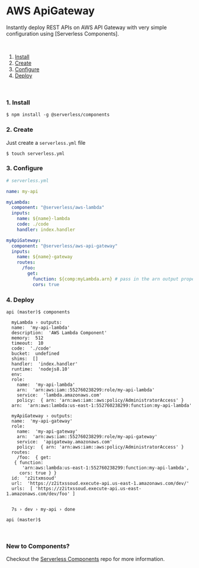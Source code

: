 # AWS ApiGateway

Instantly deploy REST APIs on AWS API Gateway with very simple configuration using [Serverless Components].

&nbsp;

1. [Install](#1-install)
2. [Create](#2-create)
3. [Configure](#3-configure)
4. [Deploy](#4-deploy)

&nbsp;


### 1. Install

```shell
$ npm install -g @serverless/components
```

### 2. Create

Just create a `serverless.yml` file

```shell
$ touch serverless.yml
```


### 3. Configure

```yml
# serverless.yml

name: my-api

myLambda:
  component: "@serverless/aws-lambda"
  inputs:
    name: ${name}-lambda
    code: ./code
    handler: index.handler

myApiGateway:
  component: "@serverless/aws-api-gateway"
  inputs:
    name: ${name}-gateway
    routes:
      /foo:
        get:
          function: ${comp:myLambda.arn} # pass in the arn output property from the lambda component
          cors: true
```

### 4. Deploy

```shell
api (master)$ components

  myLambda › outputs:
  name:  'my-api-lambda'
  description:  'AWS Lambda Component'
  memory:  512
  timeout:  10
  code:  './code'
  bucket:  undefined
  shims:  []
  handler:  'index.handler'
  runtime:  'nodejs8.10'
  env: 
  role: 
    name:  'my-api-lambda'
    arn:  'arn:aws:iam::552760238299:role/my-api-lambda'
    service:  'lambda.amazonaws.com'
    policy:  { arn: 'arn:aws:iam::aws:policy/AdministratorAccess' }
  arn:  'arn:aws:lambda:us-east-1:552760238299:function:my-api-lambda'

  myApiGateway › outputs:
  name:  'my-api-gateway'
  role: 
    name:  'my-api-gateway'
    arn:  'arn:aws:iam::552760238299:role/my-api-gateway'
    service:  'apigateway.amazonaws.com'
    policy:  { arn: 'arn:aws:iam::aws:policy/AdministratorAccess' }
  routes: 
    /foo:  { get:
   { function:
      'arn:aws:lambda:us-east-1:552760238299:function:my-api-lambda',
     cors: true } }
  id:  'z2itxmsoud'
  url:  'https://z2itxssoud.execute-api.us-east-1.amazonaws.com/dev/'
  urls:  [ 'https://z2itxssoud.execute-api.us-east-1.amazonaws.com/dev/foo' ]


  7s › dev › my-api › done

api (master)$
```

&nbsp;

### New to Components?

Checkout the [Serverless Components](https://github.com/serverless/components) repo for more information.
